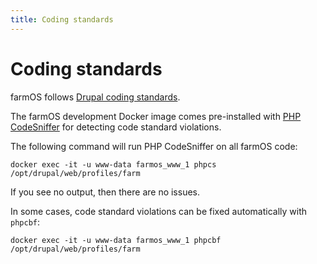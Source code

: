 ```yaml
---
title: Coding standards
---
```


# Coding standards

farmOS follows [Drupal coding standards](https://www.drupal.org/docs/develop/standards).

The farmOS development Docker image comes pre-installed with
[PHP CodeSniffer](https://github.com/squizlabs/PHP_CodeSniffer) for detecting
code standard violations.

The following command will run PHP CodeSniffer on all farmOS code:

    docker exec -it -u www-data farmos_www_1 phpcs /opt/drupal/web/profiles/farm

If you see no output, then there are no issues.

In some cases, code standard violations can be fixed automatically with
`phpcbf`:

    docker exec -it -u www-data farmos_www_1 phpcbf /opt/drupal/web/profiles/farm
